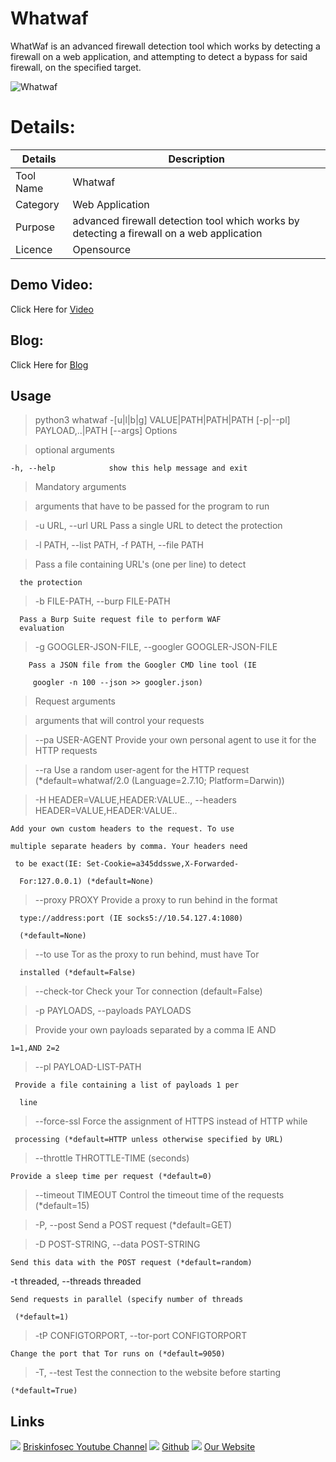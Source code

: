 Whatwaf
============
WhatWaf is an advanced firewall detection tool which works by detecting a firewall on a web application, and attempting to detect a bypass for said firewall, on the specified target.


![Whatwaf](https://www.briskinfosec.com//assets/tooloftheday/Copy_of_Copy_of_Briskinfosec_TOD_Latest_samples_197.jpg)

Details:
============
|  Details | Description   |
| ------------ | ------------ |
|  Tool Name |  Whatwaf |
|  Category | Web Application  |
|  Purpose | advanced firewall detection tool which works by detecting a firewall on a web application|
|  Licence |    Opensource|

Demo Video:
-----------------
Click Here for [Video](https://youtu.be/B-QgSHlSSTM "Video")

Blog: 
--------------
Click Here for [Blog](https://www.briskinfosec.com/tooloftheday/toolofthedaydetail/WhatWaf "Blog")

Usage
----------------
> python3 whatwaf -[u|l|b|g] VALUE|PATH|PATH|PATH [-p|--pl] PAYLOAD,..|PATH [--args]
Options
 
> optional arguments

    -h, --help            show this help message and exit
 
> Mandatory arguments

  > arguments that have to be passed for the program to run

>  -u URL, --url URL     Pass a single URL to detect the protection

>  -l PATH, --list PATH, -f PATH, --file PATH

   >   Pass a file containing URL's (one per line) to detect

      the protection

  >-b FILE-PATH, --burp FILE-PATH

      Pass a Burp Suite request file to perform WAF
      evaluation

>  -g GOOGLER-JSON-FILE, --googler GOOGLER-JSON-FILE

        Pass a JSON file from the Googler CMD line tool (IE

         googler -n 100 --json >> googler.json)
 
>Request arguments

  >arguments that will control your requests

> --pa USER-AGENT       Provide your own personal agent to use it for the HTTP  requests

> --ra                                Use a random user-agent for the HTTP request  (*default=whatwaf/2.0 (Language=2.7.10; Platform=Darwin))

>  -H HEADER=VALUE,HEADER:VALUE.., --headers HEADER=VALUE,HEADER:VALUE..

    Add your own custom headers to the request. To use

    multiple separate headers by comma. Your headers need

     to be exact(IE: Set-Cookie=a345ddsswe,X-Forwarded-

      For:127.0.0.1) (*default=None)

>--proxy PROXY         Provide a proxy to run behind in the format

      type://address:port (IE socks5://10.54.127.4:1080)

      (*default=None)

>  --to use Tor as the proxy to run behind, must have Tor

      installed (*default=False)

>  --check-tor           Check your Tor connection (default=False)

>  -p PAYLOADS, --payloads PAYLOADS

>    Provide your own payloads separated by a comma IE AND

    1=1,AND 2=2

>  --pl PAYLOAD-LIST-PATH

     Provide a file containing a list of payloads 1 per

      line

 > --force-ssl           Force the assignment of HTTPS instead of HTTP while

     processing (*default=HTTP unless otherwise specified by URL)

>  --throttle THROTTLE-TIME (seconds)

    Provide a sleep time per request (*default=0)

>  --timeout TIMEOUT     Control the timeout time of the requests (*default=15)

>  -P, --post            Send a POST request (*default=GET)

>  -D POST-STRING, --data POST-STRING

    Send this data with the POST request (*default=random)

  -t threaded, --threads threaded

    Send requests in parallel (specify number of threads

     (*default=1)

 >  -tP CONFIGTORPORT, --tor-port CONFIGTORPORT

    Change the port that Tor runs on (*default=9050)

>  -T, --test        Test the connection to the website before starting

    (*default=True)

Links
----------------
![ ](https://img.icons8.com/color/15/000000/youtube-play.png) [Briskinfosec Youtube Channel](https://www.youtube.com/channel/UCcPmqqYETcO_7-6p_uUsF1w "Briskinfosec Youtube Channel")
 ![ ](https://img.icons8.com/glyph-neue/15/000000/github.png) [Github](https://github.com/briskinfosec "Github") 
![ ](https://img.icons8.com/ios/15/000000/internet--v2.png) [Our Website](https://www.briskinfosec.com/ "Our Website")



